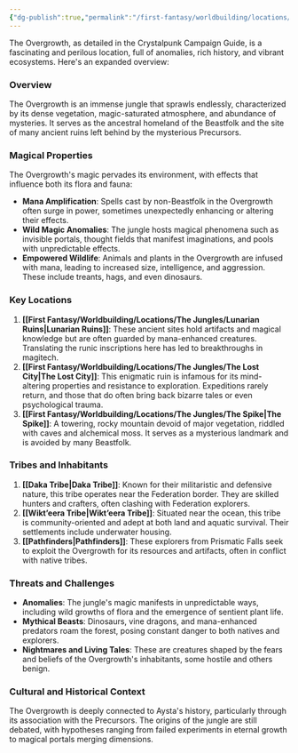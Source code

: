 ```yaml
---
{"dg-publish":true,"permalink":"/first-fantasy/worldbuilding/locations/the-jungles/the-overgrowth/","noteIcon":"","created":"2025-01-22T05:57:36.980+09:00","updated":"2025-01-23T23:01:26.751+09:00"}
---
```



The Overgrowth, as detailed in the Crystalpunk Campaign Guide, is a fascinating and perilous location, full of anomalies, rich history, and vibrant ecosystems. Here's an expanded overview:

### Overview

The Overgrowth is an immense jungle that sprawls endlessly, characterized by its dense vegetation, magic-saturated atmosphere, and abundance of mysteries. It serves as the ancestral homeland of the Beastfolk and the site of many ancient ruins left behind by the mysterious Precursors​.

### Magical Properties

The Overgrowth's magic pervades its environment, with effects that influence both its flora and fauna:

- **Mana Amplification**: Spells cast by non-Beastfolk in the Overgrowth often surge in power, sometimes unexpectedly enhancing or altering their effects​.
- **Wild Magic Anomalies**: The jungle hosts magical phenomena such as invisible portals, thought fields that manifest imaginations, and pools with unpredictable effects​.
- **Empowered Wildlife**: Animals and plants in the Overgrowth are infused with mana, leading to increased size, intelligence, and aggression. These include treants, hags, and even dinosaurs​.

### Key Locations

1. **[[First Fantasy/Worldbuilding/Locations/The Jungles/Lunarian Ruins\|Lunarian Ruins]]**: These ancient sites hold artifacts and magical knowledge but are often guarded by mana-enhanced creatures. Translating the runic inscriptions here has led to breakthroughs in magitech.
2. **[[First Fantasy/Worldbuilding/Locations/The Jungles/The Lost City\|The Lost City]]**: This enigmatic ruin is infamous for its mind-altering properties and resistance to exploration. Expeditions rarely return, and those that do often bring back bizarre tales or even psychological trauma​.
3. **[[First Fantasy/Worldbuilding/Locations/The Jungles/The Spike\|The Spike]]**: A towering, rocky mountain devoid of major vegetation, riddled with caves and alchemical moss. It serves as a mysterious landmark and is avoided by many Beastfolk​.

### Tribes and Inhabitants

1. **[[Daka Tribe\|Daka Tribe]]**: Known for their militaristic and defensive nature, this tribe operates near the Federation border. They are skilled hunters and crafters, often clashing with Federation explorers.
2. **[[Wikt’eera Tribe\|Wikt’eera Tribe]]**: Situated near the ocean, this tribe is community-oriented and adept at both land and aquatic survival. Their settlements include underwater housing​.
3. **[[Pathfinders\|Pathfinders]]**: These explorers from Prismatic Falls seek to exploit the Overgrowth for its resources and artifacts, often in conflict with native tribes​.

### Threats and Challenges

- **Anomalies**: The jungle's magic manifests in unpredictable ways, including wild growths of flora and the emergence of sentient plant life​.
- **Mythical Beasts**: Dinosaurs, vine dragons, and mana-enhanced predators roam the forest, posing constant danger to both natives and explorers​.
- **Nightmares and Living Tales**: These are creatures shaped by the fears and beliefs of the Overgrowth's inhabitants, some hostile and others benign​.

### Cultural and Historical Context

The Overgrowth is deeply connected to Aysta's history, particularly through its association with the Precursors. The origins of the jungle are still debated, with hypotheses ranging from failed experiments in eternal growth to magical portals merging dimensions​.